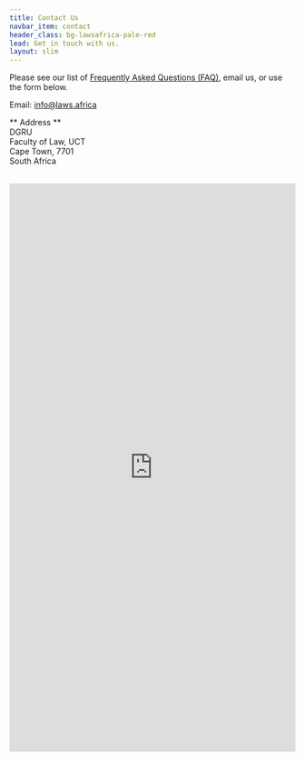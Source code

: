 ```yaml
---
title: Contact Us
navbar_item: contact
header_class: bg-lawsafrica-pale-red
lead: Get in touch with us.
layout: slim
---
```


Please see our list of [Frequently Asked Questions (FAQ)](/faq), email us, or use the form below.

Email: [info@laws.africa](mailto:info@laws.africa)  

** Address **  
DGRU  
Faculty of Law, UCT  
Cape Town, 7701  
South Africa

<br>

<iframe src="https://docs.google.com/forms/d/e/1FAIpQLSeyDTLlFMnkeVPtFQN4hkBTJ-azlGbwhgmbKCGseiCNnEFYLw/viewform" width="100%" height="1000px" style="border: 0px"></iframe>
